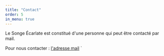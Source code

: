 ```yaml
---
title: "Contact"
order: 5
in_menu: true
---
```

Le Songe Écarlate est constitué d'une personne qui peut être contacté par mail.

Pour nous contacter : [l'adresse mail](mailto:t3rfr3e@gmail.com)
` 